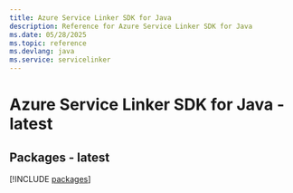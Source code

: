 ```yaml
---
title: Azure Service Linker SDK for Java
description: Reference for Azure Service Linker SDK for Java
ms.date: 05/28/2025
ms.topic: reference
ms.devlang: java
ms.service: servicelinker
---
```

# Azure Service Linker SDK for Java - latest
## Packages - latest
[!INCLUDE [packages](service-linker-index.md)]